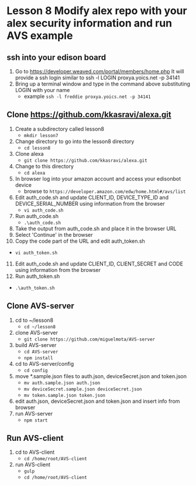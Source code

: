 # Lesson 8 Modify alex repo with your alex security information and run AVS example

## ssh into your edison board
1. Go to https://developer.weaved.com/portal/members/home.php
It will provide a ssh login similar to
ssh -l LOGIN proxya.yoics.net -p 34141
2. Bring up a terminal window and type in the command above substituting LOGIN with your name
   * example `ssh -l freddie proxya.yoics.net -p 34141`

## Clone https://github.com/kkasravi/alexa.git
1. Create a subdirectory called lesson8
   * `mkdir lesson7`
2. Change directory to go into the lesson8 directory
   * `cd lesson8`
3. Clone alexa 
   * `git clone https://github.com/kkasravi/alexa.git`
4. Change to this directory
   * `cd alexa`
5. In browser log into your amazon account and access your edisonbot device
   * browse to `https://developer.amazon.com/edw/home.html#/avs/list`
6. Edit auth_code.sh and update CLIENT_ID, DEVICE_TYPE_ID and DEVICE_SERIAL_NUMBER using information from the browser
   * `vi auth_code.sh`
7. Run auth_code.sh
   * `.\auth_code.sh`
8. Take the output from auth_code.sh and place it in the browser URL
9. Select 'Continue' in the browser
10. Copy the code part of the URL and edit auth_token.sh
   * `vi auth_token.sh`
11. Edit auth_code.sh and update CLIENT_ID, CLIENT_SECRET and CODE using information from the browser
12. Run auth_token.sh
   * `.\auth_token.sh`

## Clone AVS-server
1. cd to ~/lesson8
   * `cd ~/lesson8`
2. clone AVS-server
   * `git clone https://github.com/miguelmota/AVS-server`
3. build AVS-server
   * `cd AVS-server`
   * `npm install`
4. cd to AVS-server/config
   * `cd config`
5. move *.sample.json files to auth.json, deviceSecret.json and token.json
   * `mv auth.sample.json auth.json`
   * `mv deviceSecret.sample.json deviceSecret.json`
   * `mv token.sample.json token.json`
6. edit auth.json, deviceSecret.json and token.json and insert info from browser
7. run AVS-server
   * `npm start`

## Run AVS-client
1. cd to AVS-client
   * `cd /home/root/AVS-client`
2. run AVS-client
   * `gulp`
   * `cd /home/root/AVS-client`
  
 


